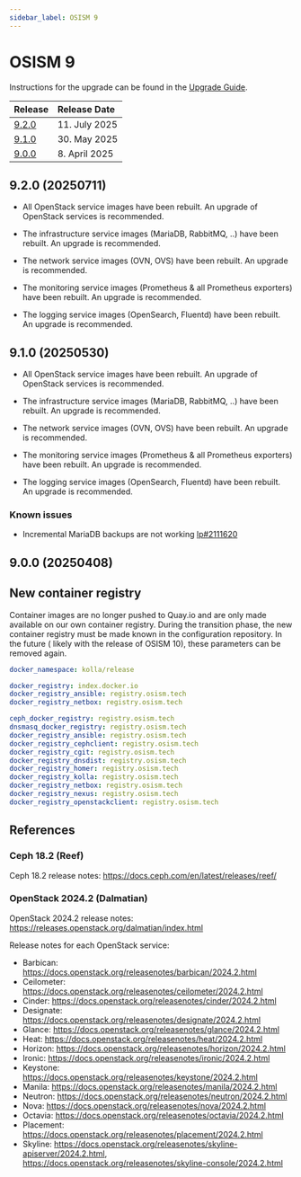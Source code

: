 ```yaml
---
sidebar_label: OSISM 9
---
```


# OSISM 9

Instructions for the upgrade can be found in the [Upgrade Guide](../guides/upgrade-guide/manager).

| Release                  | Release Date        |
|:-------------------------|:--------------------|
| [9.2.0](#920-20250711)   | 11. July 2025       |
| [9.1.0](#910-20250530)   | 30. May 2025        |
| [9.0.0](#900-20250408)   | 8. April 2025       |

## 9.2.0 (20250711)

* All OpenStack service images have been rebuilt. An upgrade of OpenStack services is recommended.

* The infrastructure service images (MariaDB, RabbitMQ, ..) have been rebuilt. An upgrade is recommended.

* The network service images (OVN, OVS) have been rebuilt. An upgrade is recommended.

* The monitoring service images (Prometheus & all Prometheus exporters) have been rebuilt. An upgrade is recommended.

* The logging service images (OpenSearch, Fluentd) have been rebuilt. An upgrade is recommended.

## 9.1.0 (20250530)

* All OpenStack service images have been rebuilt. An upgrade of OpenStack services is recommended.

* The infrastructure service images (MariaDB, RabbitMQ, ..) have been rebuilt. An upgrade is recommended.

* The network service images (OVN, OVS) have been rebuilt. An upgrade is recommended.

* The monitoring service images (Prometheus & all Prometheus exporters) have been rebuilt. An upgrade is recommended.

* The logging service images (OpenSearch, Fluentd) have been rebuilt. An upgrade is recommended.

### Known issues

* Incremental MariaDB backups are not working [lp#2111620](https://bugs.launchpad.net/kolla/+bug/2111620)

## 9.0.0 (20250408)

## New container registry

Container images are no longer pushed to Quay.io and are only made available on our own
container registry. During the transition phase, the new container registry must be made
known in the configuration repository. In the future ( likely with the release of OSISM 10),
these parameters can be removed again.

```yaml title="environments/kolla/configuration.yml"
docker_namespace: kolla/release
```

```yaml title="environments/manager/configuration.yml"
docker_registry: index.docker.io
docker_registry_ansible: registry.osism.tech
docker_registry_netbox: registry.osism.tech
```

```yaml title="inventory/group_vars/all/registries.yml"
ceph_docker_registry: registry.osism.tech
dnsmasq_docker_registry: registry.osism.tech
docker_registry_ansible: registry.osism.tech
docker_registry_cephclient: registry.osism.tech
docker_registry_cgit: registry.osism.tech
docker_registry_dnsdist: registry.osism.tech
docker_registry_homer: registry.osism.tech
docker_registry_kolla: registry.osism.tech
docker_registry_netbox: registry.osism.tech
docker_registry_nexus: registry.osism.tech
docker_registry_openstackclient: registry.osism.tech
```

## References

### Ceph 18.2 (Reef)

Ceph 18.2 release notes: https://docs.ceph.com/en/latest/releases/reef/

### OpenStack 2024.2 (Dalmatian)

OpenStack 2024.2 release notes: https://releases.openstack.org/dalmatian/index.html

Release notes for each OpenStack service:

* Barbican: https://docs.openstack.org/releasenotes/barbican/2024.2.html
* Ceilometer: https://docs.openstack.org/releasenotes/ceilometer/2024.2.html
* Cinder: https://docs.openstack.org/releasenotes/cinder/2024.2.html
* Designate: https://docs.openstack.org/releasenotes/designate/2024.2.html
* Glance: https://docs.openstack.org/releasenotes/glance/2024.2.html
* Heat: https://docs.openstack.org/releasenotes/heat/2024.2.html
* Horizon: https://docs.openstack.org/releasenotes/horizon/2024.2.html
* Ironic: https://docs.openstack.org/releasenotes/ironic/2024.2.html
* Keystone: https://docs.openstack.org/releasenotes/keystone/2024.2.html
* Manila: https://docs.openstack.org/releasenotes/manila/2024.2.html
* Neutron: https://docs.openstack.org/releasenotes/neutron/2024.2.html
* Nova: https://docs.openstack.org/releasenotes/nova/2024.2.html
* Octavia: https://docs.openstack.org/releasenotes/octavia/2024.2.html
* Placement: https://docs.openstack.org/releasenotes/placement/2024.2.html
* Skyline: https://docs.openstack.org/releasenotes/skyline-apiserver/2024.2.html, https://docs.openstack.org/releasenotes/skyline-console/2024.2.html
